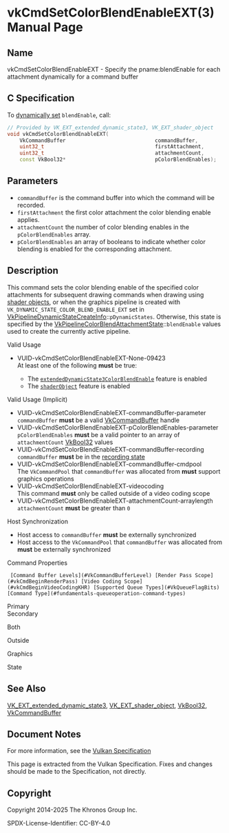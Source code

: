 # vkCmdSetColorBlendEnableEXT(3) Manual Page

## Name

vkCmdSetColorBlendEnableEXT - Specify the pname:blendEnable for each attachment dynamically for a command buffer



## [](#_c_specification)C Specification

To [dynamically set](https://registry.khronos.org/vulkan/specs/latest/html/vkspec.html#pipelines-dynamic-state) `blendEnable`, call:

```c++
// Provided by VK_EXT_extended_dynamic_state3, VK_EXT_shader_object
void vkCmdSetColorBlendEnableEXT(
    VkCommandBuffer                             commandBuffer,
    uint32_t                                    firstAttachment,
    uint32_t                                    attachmentCount,
    const VkBool32*                             pColorBlendEnables);
```

## [](#_parameters)Parameters

- `commandBuffer` is the command buffer into which the command will be recorded.
- `firstAttachment` the first color attachment the color blending enable applies.
- `attachmentCount` the number of color blending enables in the `pColorBlendEnables` array.
- `pColorBlendEnables` an array of booleans to indicate whether color blending is enabled for the corresponding attachment.

## [](#_description)Description

This command sets the color blending enable of the specified color attachments for subsequent drawing commands when drawing using [shader objects](https://registry.khronos.org/vulkan/specs/latest/html/vkspec.html#shaders-objects), or when the graphics pipeline is created with `VK_DYNAMIC_STATE_COLOR_BLEND_ENABLE_EXT` set in [VkPipelineDynamicStateCreateInfo](https://registry.khronos.org/vulkan/specs/latest/man/html/VkPipelineDynamicStateCreateInfo.html)::`pDynamicStates`. Otherwise, this state is specified by the [VkPipelineColorBlendAttachmentState](https://registry.khronos.org/vulkan/specs/latest/man/html/VkPipelineColorBlendAttachmentState.html)::`blendEnable` values used to create the currently active pipeline.

Valid Usage

- [](#VUID-vkCmdSetColorBlendEnableEXT-None-09423)VUID-vkCmdSetColorBlendEnableEXT-None-09423  
  At least one of the following **must** be true:
  
  - The [`extendedDynamicState3ColorBlendEnable`](#features-extendedDynamicState3ColorBlendEnable) feature is enabled
  - The [`shaderObject`](#features-shaderObject) feature is enabled

Valid Usage (Implicit)

- [](#VUID-vkCmdSetColorBlendEnableEXT-commandBuffer-parameter)VUID-vkCmdSetColorBlendEnableEXT-commandBuffer-parameter  
  `commandBuffer` **must** be a valid [VkCommandBuffer](https://registry.khronos.org/vulkan/specs/latest/man/html/VkCommandBuffer.html) handle
- [](#VUID-vkCmdSetColorBlendEnableEXT-pColorBlendEnables-parameter)VUID-vkCmdSetColorBlendEnableEXT-pColorBlendEnables-parameter  
  `pColorBlendEnables` **must** be a valid pointer to an array of `attachmentCount` [VkBool32](https://registry.khronos.org/vulkan/specs/latest/man/html/VkBool32.html) values
- [](#VUID-vkCmdSetColorBlendEnableEXT-commandBuffer-recording)VUID-vkCmdSetColorBlendEnableEXT-commandBuffer-recording  
  `commandBuffer` **must** be in the [recording state](#commandbuffers-lifecycle)
- [](#VUID-vkCmdSetColorBlendEnableEXT-commandBuffer-cmdpool)VUID-vkCmdSetColorBlendEnableEXT-commandBuffer-cmdpool  
  The `VkCommandPool` that `commandBuffer` was allocated from **must** support graphics operations
- [](#VUID-vkCmdSetColorBlendEnableEXT-videocoding)VUID-vkCmdSetColorBlendEnableEXT-videocoding  
  This command **must** only be called outside of a video coding scope
- [](#VUID-vkCmdSetColorBlendEnableEXT-attachmentCount-arraylength)VUID-vkCmdSetColorBlendEnableEXT-attachmentCount-arraylength  
  `attachmentCount` **must** be greater than `0`

Host Synchronization

- Host access to `commandBuffer` **must** be externally synchronized
- Host access to the `VkCommandPool` that `commandBuffer` was allocated from **must** be externally synchronized

Command Properties

     [Command Buffer Levels](#VkCommandBufferLevel) [Render Pass Scope](#vkCmdBeginRenderPass) [Video Coding Scope](#vkCmdBeginVideoCodingKHR) [Supported Queue Types](#VkQueueFlagBits) [Command Type](#fundamentals-queueoperation-command-types)

Primary  
Secondary

Both

Outside

Graphics

State

## [](#_see_also)See Also

[VK\_EXT\_extended\_dynamic\_state3](https://registry.khronos.org/vulkan/specs/latest/man/html/VK_EXT_extended_dynamic_state3.html), [VK\_EXT\_shader\_object](https://registry.khronos.org/vulkan/specs/latest/man/html/VK_EXT_shader_object.html), [VkBool32](https://registry.khronos.org/vulkan/specs/latest/man/html/VkBool32.html), [VkCommandBuffer](https://registry.khronos.org/vulkan/specs/latest/man/html/VkCommandBuffer.html)

## [](#_document_notes)Document Notes

For more information, see the [Vulkan Specification](https://registry.khronos.org/vulkan/specs/latest/html/vkspec.html#vkCmdSetColorBlendEnableEXT)

This page is extracted from the Vulkan Specification. Fixes and changes should be made to the Specification, not directly.

## [](#_copyright)Copyright

Copyright 2014-2025 The Khronos Group Inc.

SPDX-License-Identifier: CC-BY-4.0